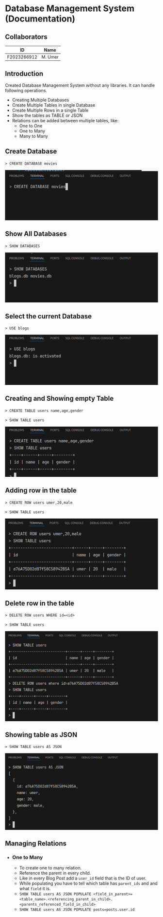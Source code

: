 # Database Management System (Documentation)

## Collaborators

| ID          | Name    |
| ----------- | ------- |
| F2023266912 | M. Umer |

## Introduction

Created Database Management System without any libraries. It can handle following operations.

- Creating Multiple Databases
- Create Multiple Tables in single Database
- Create Multiple Rows in a single Table
- Show the tables as TABLE or JSON
- Relations can be added between multiple tables, like:
  - One to One
  - One to Many
  - Many to Many

## Create Database

`> CREATE DATABASE movies`

![create-database-movies](images/image-1.png)

## Show All Databases

`> SHOW DATABASES`

![show-databases](images/image.png)

## Select the current Database

`> USE blogs`

![use-blogs](images/image-3.png)

## Creating and Showing empty Table

`> CREATE TABLE users name,age,gender`

`> SHOW TABLE users`

![create-and-show-table-users](images/image-5.png)

## Adding row in the table

`> CREATE ROW users umer,20,male`

`> SHOW TABLE users`

![add-row-in-table](images/image-4.png)

## Delete row in the table

`> DELETE ROW users WHERE id=<id>`

`> SHOW TABLE users`

![add-row-in-table](images/image-7.png)

## Showing table as JSON

`> SHOW TABLE users AS JSON`

![show-as-json](images/image-6.png)

## Managing Relations

- ### One to Many
  - To create one to many relation.
  - Reference the parent in every child.
  - Like in every Blog Post add a `user_id` field that is the ID of user.
  - While populating you have to tell which table has `parent_ids` and and what `field` it is.
  - `SHOW TABLE users AS JSON POPULATE <field_in_parent>=<table_name>.<referencing_parent_in_child>.<parents_referenced_field_in_child>`
  - `SHOW TABLE users AS JSON POPULATE posts=posts.user.id`
